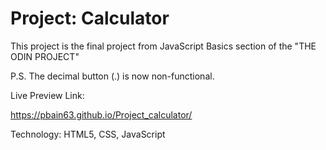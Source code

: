 # Project: Calculator


This project is the final project from JavaScript Basics section of the "THE ODIN PROJECT"



P.S. The decimal button (.) is now non-functional.


Live Preview Link:

https://pbain63.github.io/Project_calculator/


Technology: HTML5, CSS, JavaScript  
